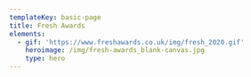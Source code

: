 ```yaml
---
templateKey: basic-page
title: Fresh Awards
elements:
  - gif: 'https://www.freshawards.co.uk/img/fresh_2020.gif'
    heroimage: /img/fresh-awards_blank-canvas.jpg
    type: hero
---
```


